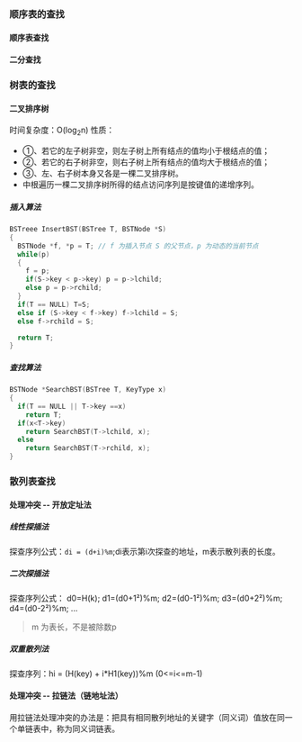 ### 顺序表的查找
#### 顺序表查找
#### 二分查找


### 树表的查找
#### 二叉排序树
时间复杂度：O(log<sub>2</sub>n)
性质：
* ①、若它的左子树非空，则左子树上所有结点的值均小于根结点的值；
* ②、若它的右子树非空，则右子树上所有结点的值均大于根结点的值；
* ③、左、右子树本身又各是一棵二叉排序树。
* 中根遍历一棵二叉排序树所得的结点访问序列是按键值的递增序列。
##### 插入算法
```cpp
BSTreee InsertBST(BSTree T, BSTNode *S)
{
  BSTNode *f, *p = T; // f 为插入节点 S 的父节点，p 为动态的当前节点
  while(p)
  {
    f = p;
    if(S->key < p->key) p = p->lchild;
    else p = p->rchild;
  }
  if(T == NULL) T=S;
  else if (S->key < f->key) f->lchild = S;
  else f->rchild = S;

  return T;
}
```
##### 查找算法
```cpp
BSTNode *SearchBST(BSTree T, KeyType x)
{
  if(T == NULL || T->key ==x)
    return T;
  if(x<T->key)
    return SearchBST(T->lchild, x);
  else
    return SearchBST(T->rchild, x);
}
```

### 散列表查找

#### 处理冲突 -- 开放定址法
##### 线性探插法
探查序列公式：`di = (d+i)%m`;di表示第i次探查的地址，m表示散列表的长度。
##### 二次探插法
探查序列公式：
d0=H(k);
d1=(d0+1²)%m;
d2=(d0-1²)%m;
d3=(d0+2²)%m;
d4=(d0-2²)%m;
...

> m 为表长，不是被除数p
##### 双重散列法
探查序列：hi = (H(key) + i*H1(key))%m (0<=i<=m-1)

#### 处理冲突 -- 拉链法（链地址法）
用拉链法处理冲突的办法是：把具有相同散列地址的关键字（同义词）值放在同一个单链表中，称为同义词链表。
